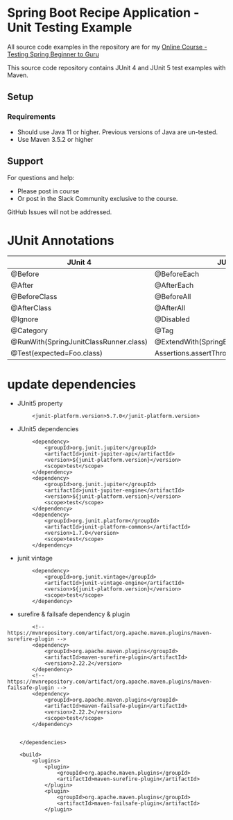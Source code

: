 # Spring Boot Recipe Application - Unit Testing Example

All source code examples in the repository are for my [Online Course - Testing Spring Beginner to Guru](https://www.udemy.com/testing-spring-boot-beginner-to-guru/?couponCode=GITHUB_REPO)

This source code repository contains JUnit 4 and JUnit 5 test examples with Maven.

## Setup

### Requirements
* Should use Java 11 or higher. Previous versions of Java are un-tested.
* Use Maven 3.5.2 or higher

## Support
For questions and help:
* Please post in course
* Or post in the Slack Community exclusive to the course.

GitHub Issues will not be addressed.

# JUnit Annotations
| JUnit 4 | JUnit 5 |
|---|---|
| @Before | @BeforeEach |
| @After | @AfterEach |
| @BeforeClass | @BeforeAll |
| @AfterClass | @AfterAll |
| @Ignore | @Disabled |
| @Category | @Tag |
| @RunWith(SpringJunitClassRunner.class) | @ExtendWith(SpringExtension.class) |
| @Test(expected=Foo.class) | Assertions.assertThrows(FooException.class) |

# update dependencies
* JUnit5 property
```
		<junit-platform.version>5.7.0</junit-platform.version>
```
* JUnit5 dependencies
``` 
		<dependency>
			<groupId>org.junit.jupiter</groupId>
			<artifactId>junit-jupiter-api</artifactId>
			<version>${junit-platform.version}</version>
			<scope>test</scope>
		</dependency>
		<dependency>
			<groupId>org.junit.jupiter</groupId>
			<artifactId>junit-jupiter-engine</artifactId>
			<version>${junit-platform.version}</version>
			<scope>test</scope>
		</dependency>
		<dependency>
			<groupId>org.junit.platform</groupId>
			<artifactId>junit-platform-commons</artifactId>
			<version>1.7.0</version>
			<scope>test</scope>
		</dependency>
```
* junit vintage
```
		<dependency>
			<groupId>org.junit.vintage</groupId>
			<artifactId>junit-vintage-engine</artifactId>
			<version>${junit-platform.version}</version>
			<scope>test</scope>
		</dependency>
```

* surefire & failsafe dependency & plugin
```
		<!-- https://mvnrepository.com/artifact/org.apache.maven.plugins/maven-surefire-plugin -->
		<dependency>
			<groupId>org.apache.maven.plugins</groupId>
			<artifactId>maven-surefire-plugin</artifactId>
			<version>2.22.2</version>
		</dependency>
		<!-- https://mvnrepository.com/artifact/org.apache.maven.plugins/maven-failsafe-plugin -->
		<dependency>
			<groupId>org.apache.maven.plugins</groupId>
			<artifactId>maven-failsafe-plugin</artifactId>
			<version>2.22.2</version>
			<scope>test</scope>
		</dependency>


	</dependencies>

	<build>
		<plugins>
			<plugin>
				<groupId>org.apache.maven.plugins</groupId>
				<artifactId>maven-surefire-plugin</artifactId>
			</plugin>
			<plugin>
				<groupId>org.apache.maven.plugins</groupId>
				<artifactId>maven-failsafe-plugin</artifactId>
			</plugin>

```


